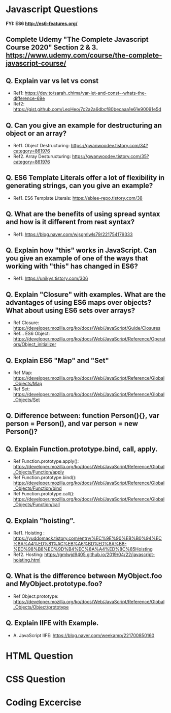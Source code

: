 # Javascript Questions 
**FYI: ES6 <http://es6-features.org/>**

## Complete Udemy "The Complete Javascript Course 2020" Section 2 & 3. <https://www.udemy.com/course/the-complete-javascript-course/>

## Q. Explain var vs let vs const
* Ref1: <https://dev.to/sarah_chima/var-let-and-const--whats-the-difference-69e>
* Ref2: https://gist.github.com/LeoHeo/7c2a2a6dbcf80becaaa1e61e90091e5d

## Q. Can you give an example for destructuring an object or an array?
* Ref1. Object Destructuring: https://gwanwoodev.tistory.com/34?category=861976
* Ref2. Array Desturucturing: https://gwanwoodev.tistory.com/35?category=861976

## Q. ES6 Template Literals offer a lot of flexibility in generating strings, can you give an example?
* Ref1. ES6 Template Literals: https://eblee-repo.tistory.com/38

## Q. What are the benefits of using spread syntax and how is it different from rest syntax?
* Ref1: https://blog.naver.com/wjsgmlwls79/221754179333

## Q. Explain how "this" works in JavaScript. Can you give an example of one of the ways that working with "this" has changed in ES6?
* Ref1: https://unikys.tistory.com/306

## Q. Explain "Closure" with examples. What are the advantages of using ES6 maps over objects? What about using ES6 sets over arrays? 
* Ref Closure: https://developer.mozilla.org/ko/docs/Web/JavaScript/Guide/Closures
* Ref... ES6 Object: https://developer.mozilla.org/ko/docs/Web/JavaScript/Reference/Operators/Object_initializer

## Q. Explain ES6 "Map" and "Set"
* Ref Map: https://developer.mozilla.org/ko/docs/Web/JavaScript/Reference/Global_Objects/Map
* Ref Set: https://developer.mozilla.org/ko/docs/Web/JavaScript/Reference/Global_Objects/Set

## Q. Difference between: function Person(){}, var person = Person(), and var person = new Person()?

## Q. Explain Function.prototype.bind, call, apply.
* Ref Function.prototype.apply(): https://developer.mozilla.org/ko/docs/Web/JavaScript/Reference/Global_Objects/Function/apply
* Ref Function.prototype.bind(): https://developer.mozilla.org/ko/docs/Web/JavaScript/Reference/Global_Objects/Function/bind
* Ref Function.prototype.call(): https://developer.mozilla.org/ko/docs/Web/JavaScript/Reference/Global_Objects/Function/call

## Q. Explain "hoisting".
* Ref1. Hoisting : https://yuddomack.tistory.com/entry/%EC%9E%90%EB%B0%94%EC%8A%A4%ED%81%AC%EB%A6%BD%ED%8A%B8-%ED%98%B8%EC%9D%B4%EC%8A%A4%ED%8C%85Hoisting
* Ref2. Hosting: https://gmlwjd9405.github.io/2019/04/22/javascript-hoisting.html

## Q. What is the difference between MyObject.foo and MyObject.prototype.foo?
* Ref Object.prototype: https://developer.mozilla.org/ko/docs/Web/JavaScript/Reference/Global_Objects/Object/prototype

## Q. Explain IIFE with Example.
* A. JavaScript IIFE: https://blog.naver.com/weekamp/221700850160

# HTML Question
# CSS Question
# Coding Excercise
